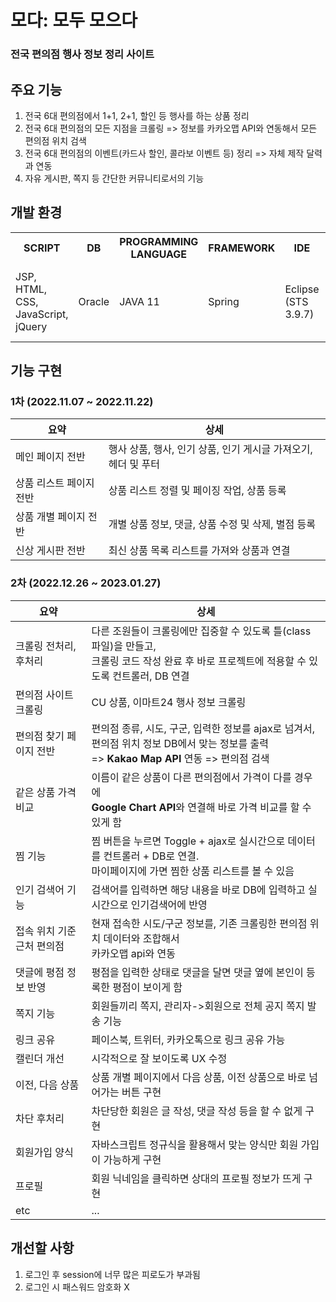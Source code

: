 # 모다: 모두 모으다
<h3>전국 편의점 행사 정보 정리 사이트</h3>

## 주요 기능
1) 전국 6대 편의점에서 1+1, 2+1, 할인 등 행사를 하는 상품 정리
2) 전국 6대 편의점의 모든 지점을 크롤링 => 정보를 카카오맵 API와 연동해서 모든 편의점 위치 검색
3) 전국 6대 편의점의 이벤트(카드사 할인, 콜라보 이벤트 등) 정리 => 자체 제작 달력과 연동
4) 자유 게시판, 쪽지 등 간단한 커뮤니티로서의 기능

## 개발 환경
<table>
  <tr>
    <th>SCRIPT</th>
    <th>DB</th>
    <th>PROGRAMMING LANGUAGE</th>    
    <th>FRAMEWORK</th>    
    <th>IDE</th>    
    <th>ETC</th>        
  </tr>
  <tr>
    <td>JSP, HTML, CSS,<br>JavaScript, jQuery</td>
    <td>Oracle</td>
    <td>JAVA 11</td>
    <td>Spring</td>
    <td>Eclipse<br>(STS 3.9.7)</td>    
    <td>MyBatis, Ajax, Bootstrap,<br>KakaoMap API, JSoup, ...</td>        
  </tr>
</table>

## 기능 구현
<h3>1차 (2022.11.07 ~ 2022.11.22)</h3>
<table>
  <thead>
    <tr>
      <th>요약</th>
      <th>상세</th>
    </tr>
  </thead>
  <tbody>
    <tr>
      <td>메인 페이지 전반</td>
      <td>행사 상품, 행사, 인기 상품, 인기 게시글 가져오기, 헤더 및 푸터</td>
    </tr>
    <tr>
      <td>상품 리스트 페이지 전반</td>
      <td>상품 리스트 정렬 및 페이징 작업, 상품 등록</td>
    </tr>
    <tr>
      <td>상품 개별 페이지 전반</td>
      <td>개별 상품 정보, 댓글, 상품 수정 및 삭제, 별점 등록</td>
    </tr>
    <tr>
      <td>신상 게시판 전반</td>
      <td>최신 상품 목록 리스트를 가져와 상품과 연결</td>
    </tr>
  </tbody>
</table>

<h3>2차 (2022.12.26 ~ 2023.01.27)</h3>
<table>
  <thead>
    <tr>
      <th>요약</th>
      <th>상세</th>
    </tr>
  </thead>
  <tbody>
    <tr>
      <td>크롤링 전처리, 후처리</td>
      <td>다른 조원들이 크롤링에만 집중할 수 있도록 틀(class 파일)을 만들고, <br>크롤링 코드 작성 완료 후 바로 프로젝트에 적용할 수 있도록 컨트롤러, DB 연결</td>
    </tr>
    <tr>
      <td>편의점 사이트 크롤링</td>
      <td>CU 상품, 이마트24 행사 정보 크롤링</td>
    </tr>    
    <tr>
      <td>편의점 찾기 페이지 전반</td>
      <td>편의점 종류, 시도, 구군, 입력한 정보를 ajax로 넘겨서, 편의점 위치 정보 DB에서 맞는 정보를 출력 <br> =>  <b>Kakao Map API</b> 연동 => 편의점 검색</td>
    </tr>
    <tr>
      <td>같은 상품 가격 비교</td>
      <td>이름이 같은 상품이 다른 편의점에서 가격이 다를 경우에<br><b>Google Chart API</b>와 연결해 바로 가격 비교를 할 수 있게 함</td>
    </tr>
    <tr>
      <td>찜 기능</td>
      <td>찜 버튼을 누르면 Toggle + ajax로 실시간으로 데이터를 컨트롤러 + DB로 연결.<br>마이페이지에 가면 찜한 상품 리스트를 볼 수 있음</td>
    </tr>
    <tr>
      <td>인기 검색어 기능</td>
      <td>검색어를 입력하면 해당 내용을 바로 DB에 입력하고 실시간으로 인기검색어에 반영</td>
    </tr>
    <tr>
      <td>접속 위치 기준 근처 편의점</td>
      <td>현재 접속한 시도/구군 정보를, 기존 크롤링한 편의점 위치 데이터와 조합해서<br>카카오맵 api와 연동</td>
    </tr>
    <tr>
      <td>댓글에 평점 정보 반영</td>
      <td>평점을 입력한 상태로 댓글을 달면 댓글 옆에 본인이 등록한 평점이 보이게 함</td>
    </tr>
    <tr>
      <td>쪽지 기능</td>
      <td>회원들끼리 쪽지, 관리자->회원으로 전체 공지 쪽지 발송 기능</td>
    </tr>
    <tr>
      <td>링크 공유</td>
      <td>페이스북, 트위터, 카카오톡으로 링크 공유 가능</td>
    </tr> 
    <tr>
      <td>캘린더 개선</td>
      <td>시각적으로 잘 보이도록 UX 수정</td>
    </tr>    
    <tr>
      <td>이전, 다음 상품</td>
      <td>상품 개별 페이지에서 다음 상품, 이전 상품으로 바로 넘어가는 버튼 구현</td>
    </tr>    
    <tr>
      <td>차단 후처리</td>
      <td>차단당한 회원은 글 작성, 댓글 작성 등을 할 수 없게 구현</td>
    </tr>    
    <tr>
      <td>회원가입 양식</td>
      <td>자바스크립트 정규식을 활용해서 맞는 양식만 회원 가입이 가능하게 구현</td>
    </tr>          
    <tr>
      <td>프로필</td>
      <td>회원 닉네임을 클릭하면 상대의 프로필 정보가 뜨게 구현</td>
    </tr> 
    <tr>
      <td>etc</td>
      <td>...</td>
    </tr>     
  </tbody>
</table>

## 개선할 사항
1) 로그인 후 session에 너무 많은 피로도가 부과됨
2) 로그인 시 패스워드 암호화 X
